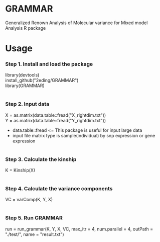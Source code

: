 # GRAMMAR
Generalized Renown Analysis of Molecular variance for Mixed model Analysis R package

# Usage

### Step 1. Install and load the package
library(devtools)<br>
install_github("2eding/GRAMMAR")<br>
library(GRAMMAR)<br><br>

### Step 2. Input data
X = as.matrix(data.table::fread("X_rightdim.txt"))<br>
Y = as.matrix(data.table::fread("Y_rightdim.txt"))<br>
* data.table::fread <= This package is useful for input large data<br>
* input file matrix type is sample(individual) by snp expression or gene expression
<br><br>
### Step 3. Calculate the kinship
K = Kinship(X)<br><br>

### Step 4. Calculate the variance components
VC = varComp(K, Y, X)<br><br>

### Step 5. Run GRAMMAR
run = run_grammar(K, Y, X, VC, max_itr = 4, num.parallel = 4, outPath = "./test/", name = "result.txt")
